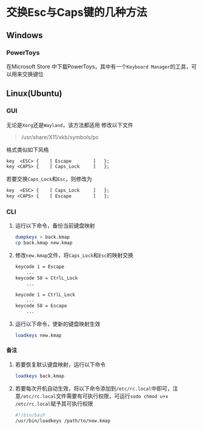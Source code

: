 # 交换Esc与Caps键的几种方法

## Windows

### PowerToys

在Microsoft Store 中下载PowerToys，其中有一个`Keyboard Manager`的工具，可以用来交换键位

## Linux(Ubuntu)

### GUI

无论是`Xorg`还是`Wayland`，该方法都适用
修改以下文件
> /usr/share/X11/xkb/symbols/pc

格式类似如下风格

```txt
key  <ESC> {    [ Escape        ]   };
key <CAPS> {    [ Caps_Lock     ]   };
```

若要交换`Caps_Lock`和`Esc`，则修改为

```txt
key  <ESC> {    [ Caps_Lock     ]   };
key <CAPS> {    [ Escape        ]   };
```

### CLI

1. 运行以下命令，备份当前键盘映射

    ```bash
    dumpkeys > back.kmap
    cp back.kmap new.kmap
    ```

2. 修改`new.kmap`文件，将`Caps_Lock`和`Esc`的映射交换

    ```txt
    keycode 1 = Escape
        ...
    keycode 58 = CtrlL_Lock
        ...
    ```

    ```txt
    keycode 1 = CtrlL_Lock
        ...
    keycode 58 = Escape
        ...
    ```

3. 运行以下命令，使新的键盘映射生效

    ```bash
    loadkeys new.kmap
    ```

#### 备注

1. 若要恢复默认键盘映射，运行以下命令

    ```bash
    loadkeys back.kmap
    ```

2. 若要每次开机自动生效，将以下命令添加到`/etc/rc.local`中即可，注意`/etc/rc.local`文件需要有可执行权限，可运行`sudo chmod u+x /etc/rc.local`赋予其可执行权限

    ```bash
    #!/bin/bash
    /usr/bin/loadkeys /path/to/new.kmap
    ```
